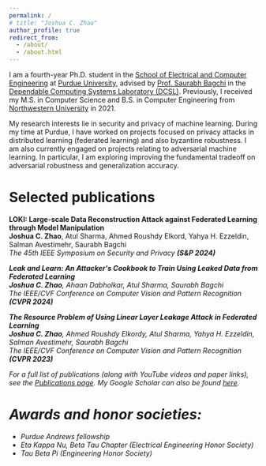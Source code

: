 ```yaml
---
permalink: /
# title: "Joshua C. Zhao"
author_profile: true
redirect_from: 
  - /about/
  - /about.html
---
```


I am a fourth-year Ph.D. student in the [School of Electrical and Computer Engineering](https://engineering.purdue.edu/ECE) at [Purdue University](https://www.purdue.edu), advised by [Prof. Saurabh Bagchi](https://www.saurabhbagchi.us) in the [Dependable Computing Systems Laboratory (DCSL)](https://engineering.purdue.edu/dcsl/). Previously, I received my M.S. in Computer Science and B.S. in Computer Engineering from [Northwestern University](https://www.northwestern.edu) in 2021.

My research interests lie in security and privacy of machine learning. During my time at Purdue, I have worked on projects focused on privacy attacks in distributed learning (federated learning) and also byzantine robustness. I am also currently engaged on projects relating to adversarial machine learning. In particular, I am exploring improving the fundamental tradeoff on adversarial robustness and generalization accuracy.

Selected publications
======
**LOKI: Large-scale Data Reconstruction Attack against Federated Learning through Model Manipulation** \
**Joshua C. Zhao**, Atul Sharma, Ahmed Roushdy Elkord, Yahya H. Ezzeldin, Salman Avestimehr, Saurabh Bagchi \
<em>The 45th IEEE Symposium on Security and Privacy<em> **(S&P 2024)**

**Leak and Learn: An Attacker's Cookbook to Train Using Leaked Data from Federated Learning** \
**Joshua C. Zhao**, Ahaan Dabholkar, Atul Sharma, Saurabh Bagchi \
<em>The IEEE/CVF Conference on Computer Vision and Pattern Recognition<em> **(CVPR 2024)**

**The Resource Problem of Using Linear Layer Leakage Attack in Federated Learning** \
**Joshua C. Zhao**, Ahmed Roushdy Elkordy, Atul Sharma, Yahya H. Ezzeldin, Salman Avestimehr, Saurabh Bagchi \
<em>The IEEE/CVF Conference on Computer Vision and Pattern Recognition<em> **(CVPR 2023)**

For a full list of publications (along with YouTube videos and paper links), see the [Publications page](https://joshuaczhao.github.io/publications/). My Google Scholar can also be found [here](https://scholar.google.com/citations?user=aKAajcUAAAAJ&hl=en).

Awards and honor societies:
======
* Purdue Andrews fellowship
* Eta Kappa Nu, Beta Tau Chapter (Electrical Engineering Honor Society)
* Tau Beta Pi (Engineering Honor Society)